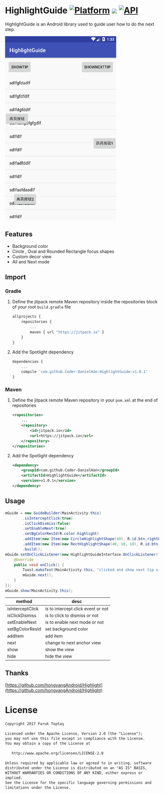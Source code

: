 # HighlightGuide [![Platform](https://img.shields.io/badge/platform-android-brightgreen.svg?style=flat)](http://developer.android.com/index.html) <img src="https://img.shields.io/badge/license-Apache 2.0-brightgreen.svg?style=flat"> [![API](https://img.shields.io/badge/API-15%2B-brightgreen.svg?style=flat)](https://android-arsenal.com/api?level=15)

HighlightGuide is an Android library used to guide user how to do the next step.

![Demo](gif/demo.gif)

## Features
- Background color
- Circle , Oval and Rounded Rectangle focus shapes
- Custom decor view
- All and Next mode

## Import

### Gradle

1. Define the jitpack remote Maven repository inside the repositories block of your root `build.gradle` file

    ```javascript
    allprojects {
        repositories {
            ...
            maven { url "https://jitpack.io" }
        }
    }
    ```

2. Add the Spotlight dependency

    ```javascript
    dependencies {
        ...
        compile 'com.github.Coder-DanielHan:HighlightGuide:v1.0.1'
    }
    ```

### Maven

1. Define the jitpack remote Maven repository in your `pom.xml` at the end of repositories

    ```xml
    <repositories>
        ...
        <repository>
            <id>jitpack.io</id>
            <url>https://jitpack.io</url>
        </repository>
    </repositories>
    ```

2. Add the Spotlight dependency

    ```xml
    <dependency>
        <groupId>com.github.Coder-DanielHan</groupId>
        <artifactId>HighlightGuide</artifactId>
        <version>v1.0.1</version>
    </dependency>
    ```

## Usage
```java
mGuide = new GuideBuilder(MainActivity.this)
        .isInterceptClick(true)
        .isClickDismiss(false)
        .setEnableNext(true)
        .setBgColorResId(R.color.highlight)
        .addItem(new Item(new CircleHighlightShape(40), R.id.btn_rightLight, R.layout.info_gravity_left_down, Item.ANCHOR_LEFT, Item.FIT_END, -5, 0, null))
        .addItem(new Item(new RectHighlightShape(40, 10, 10), R.id.btn_light, R.layout.info_gravity_left_down, Item.ANCHOR_RIGHT, Item.FIT_START, 5, 0, null))
        .build();
mGuide.setOnClickListener(new HighlightGuideInterface.OnClickListener() {
    @Override
    public void onClick() {
        Toast.makeText(MainActivity.this, "clicked and show next tip view by yourself", Toast.LENGTH_SHORT).show();
        mGuide.next();
    }
});
mGuide.show(MainActivity.this);
```
method | desc
 --- | ---
isInterceptClick | is to intercept click event or not
isClickDismiss | is to click to dismiss or not
setEnableNext | is to enable next mode or not
setBgColorResId | set background color
addItem | add item
next | change to next anchor view
show | show the view
hide | hide the view

## Thanks
[https://github.com/hongyangAndroid/Highlight](https://github.com/hongyangAndroid/Highlight)

License
=======

    Copyright 2017 Faruk Toptaş

    Licensed under the Apache License, Version 2.0 (the "License");
    you may not use this file except in compliance with the License.
    You may obtain a copy of the License at

       http://www.apache.org/licenses/LICENSE-2.0

    Unless required by applicable law or agreed to in writing, software
    distributed under the License is distributed on an "AS IS" BASIS,
    WITHOUT WARRANTIES OR CONDITIONS OF ANY KIND, either express or implied.
    See the License for the specific language governing permissions and
    limitations under the License.






